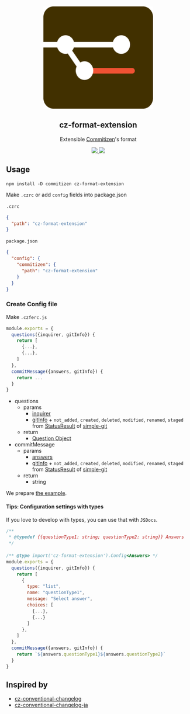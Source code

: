 <p align="center"><img width="300px" height="280px" src="https://raw.githubusercontent.com/tyankatsu0105/cz-format-extension/master/assets/logo.png" alt="cz format extension"></p>

<h2 align="center">cz-format-extension</h2>
<p align="center">
  Extensible <a href="https://github.com/commitizen/cz-cli">Commitizen</a>'s format
</p>

<p align="center">
  <a title="Current version" href="https://badge.fury.io/js/cz-format-extension" rel="nofollow">
    <img src="https://badge.fury.io/js/cz-format-extension.svg?style=flat">
  </a>
  <a title="MIT License" href="[LICENSE](https://opensource.org/licenses/MIT)" rel="nofollow">
    <img src="https://img.shields.io/badge/License-MIT-green.svg?style=flat">
  </a>
</p>

## Usage

```
npm install -D commitizen cz-format-extension
```

Make `.czrc` or add `config` fields into package.json

`.czrc`

```json
{
  "path": "cz-format-extension"
}
```

`package.json`

```json
{
  "config": {
    "commitizen": {
      "path": "cz-format-extension"
    }
  }
}
```

### Create Config file

Make `.czferc.js`

```js
module.exports = {
  questions({inquirer, gitInfo}) {
    return [
      {...},
      {...},
    ]
  },
  commitMessage({answers, gitInfo}) {
    return ...
  }
}
```

- questions
  - params
    - [inquirer](https://github.com/SBoudrias/Inquirer.js)
    - [gitInfo](https://github.com/rwjblue/git-repo-info) + `not_added`, `created`, `deleted`, `modified`, `renamed`, `staged` from [StatusResult](https://github.com/steveukx/git-js/blob/master/typings/response.d.ts) of [simple-git](https://github.com/steveukx/git-js)
  - return
    - [Question Object](https://github.com/SBoudrias/Inquirer.js#question)
- commitMessage
  - params
    - [answers](https://github.com/SBoudrias/Inquirer.js#answers)
    - [gitInfo](https://github.com/rwjblue/git-repo-info) + `not_added`, `created`, `deleted`, `modified`, `renamed`, `staged` from [StatusResult](https://github.com/steveukx/git-js/blob/master/typings/response.d.ts) of [simple-git](https://github.com/steveukx/git-js)
  - return
    - string

We prepare [the example](https://github.com/tyankatsu0105/cz-format-extension/tree/master/example).

#### Tips: Configuration settings with types

If you love to develop with types, you can use that with `JSDocs`.

```js
/**
 * @typedef {{questionType1: string; questionType2: string}} Answers
 */

/** @type import('cz-format-extension').Config<Answers> */
module.exports = {
  questions({inquirer, gitInfo}) {
    return [
      {
        type: "list",
        name: "questionType1",
        message: "Select answer",
        choices: [
          {...},
          {...}
        ]
      },
    ]
  },
  commitMessage({answers, gitInfo}) {
    return `${answers.questionType1}${answers.questionType2}`
  }
}
```

## Inspired by

- [cz-conventional-changelog](https://github.com/commitizen/cz-conventional-changelog)
- [cz-conventional-changelog-ja](https://github.com/AquiTCD/cz-conventional-changelog-ja)
